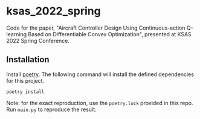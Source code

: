 # ksas_2022_spring
Code for the paper, "Aircraft Controller Design Using Continuous-action Q-learning Based on Differentiable Convex Optimization", presented at KSAS 2022 Spring Conference.

## Installation
Install [poetry](https://python-poetry.org/).
The following command will install the defined dependencies for this project.
```
poetry install
```
Note: for the exact reproduction, use the `poetry.lock` provided in this repo.
Run `main.py` to reproduce the result.

